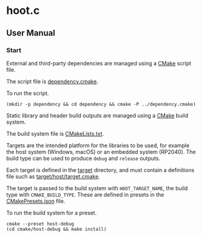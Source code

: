 # hoot.c

## User Manual

### Start

External and third-party dependencies are managed using a [CMake](https://cmake.org/) script file.

The script file is [dependency.cmake](dependency.cmake).

To run the script.

```shell
(mkdir -p dependency && cd dependency && cmake -P ../dependency.cmake)
```

Static library and header build outputs are managed using a [CMake](https://cmake.org/) build system.

The build system file is [CMakeLists.txt](CMakeLists.txt).

Targets are the intended platform for the libraries to be used, for example the host system (Windows, macOS) or an embedded system (RP2040). The build type can be used to produce `debug` and `release` outputs.

Each target is defined in the [target](target) directory, and must contain a definitions file such as [target/host/target.cmake](target/host/target.cmake).

The target is passed to the build system with `HOOT_TARGET_NAME`, the build type with `CMAKE_BUILD_TYPE`. These are defined in presets in the [CMakePresets.json](CMakePresets.json) file.

To run the build system for a preset.

```shell
cmake --preset host-debug
(cd cmake/host-debug && make install)
```
